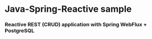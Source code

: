 # Java-Spring-Reactive sample


###  Reactive REST (CRUD) application with Spring WebFlux + PostgreSQL




